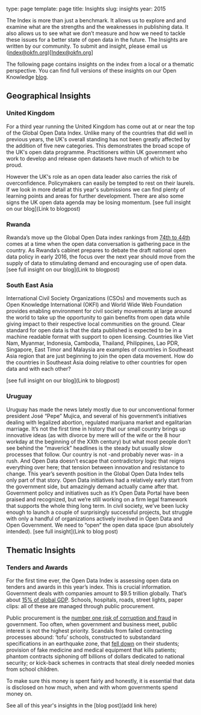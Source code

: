 type: page
template: page
title: Insights
slug: insights
year: 2015

The Index is more than just a benchmark. It allows us to explore and and examine what are the strengths and the weaknesses in publishing data. It also allows us to see what we don’t measure and how we need to tackle these issues for a better state of open data in the future. The Insights are written by our community. To submit and insight, please email us (index@okfn.org)[Index@okfn.org]

The following page contains insights on the index from a local or a thematic perspective. You can find full versions of these insights on our Open Knowledge [blog](blog.okfn.org).

## Geographical Insights

### United Kingdom 

For a third year running the United Kingdom has come out at or near the top of the Global Open Data Index. Unlike many of the countries that did well in previous years, the UK's overall standing has not been greatly affected by the addition of five new categories. This demonstrates the broad scope of the UK's open data programme. Practitioners within UK government who work to develop and release open datasets have much of which to be proud.

However the UK's role as an open data leader also carries the risk of overconfidence. Policymakers can easily be tempted to rest on their laurels. If we look in more detail at this year's submissions we can find plenty of learning points and areas for further development. There are also some signs the UK open data agenda may be losing momentum.
[see full insight on our blog](Link to blogpost)

### Rwanda 
Rwanda’s move up the Global Open Data index rankings from [74th to 44th](http://2015.index.okfn.org/place/rwanda/) comes at a time when the open data conversation is gathering pace in the country. As Rwanda’s cabinet prepares to debate the draft national open data policy in early 2016, the focus over the next year should move from the supply of data to stimulating demand and encouraging use of open data.
[see full insight on our blog](Link to blogpost)

### South East Asia
International Civil Society Organizations (CSOs) and movements such as Open Knowledge International (OKFI) and World Wide Web Foundation provides enabling environment for civil society movements at large around the world to take up the opportunity to gain benefits from open data while giving impact to their respective local communities on the ground. Clear standard for open data is that the data published is expected to be in a machine readable format with support to open licensing. Countries like Viet Nam, Myanmar, Indonesia, Cambodia, Thailand, Philippines, Lao PDR, Singapore, East Timor and Malaysia are examples of countries in Southeast Asia region that are just beginning to join the open data movement. How do the countries in Southeast Asia doing relative to other countries for open data and with each other?

[see full insight on our blog](Link to blogpost)

### Uruguay

Uruguay has made the news lately mostly due to our unconventional former president José “Pepe” Mujica, and several of his government’s initiatives dealing with legalized abortion, regulated marijuana market and egalitarian marriage. It’s not the first time in history that our small country brings up innovative ideas (as with divorce by mere will of the wife or the 8 hour workday at the beginning of the XXth century) but what most people don’t see behind the “maverick” headlines is the steady but usually slow processes that follow.
Our country is not -and probably never was- in a rush. And Open Data doesn’t escape that contradictory logic that reigns everything over here; that tension between innovation and resistance to change.
This year’s seventh position in the Global Open Data Index tells only part of that story. Open Data initiatives had a relatively early start from the government side, but amazingly demand actually came after that. Government policy and initiatives such as it’s Open Data Portal have been praised and recognized, but we’re still working on a firm legal framework that supports the whole thing long term. In civil society, we’ve been lucky enough to launch a couple of surprisingly successful projects, but struggle with only a handful of organizations actively involved in Open Data and Open Government. We need to “open“ the open data space (pun absolutely intended).
[see full insight](Link to blog post)

## Thematic Insights

### Tenders and Awards 
For the first time ever, the Open Data Index is assessing open data on tenders and awards in this year’s index. This is crucial information. Government deals with companies amount to $9.5 trillion globally. That’s about [15% of global GDP](http://www.cgdev.org/sites/default/files/publishing-government-contracts-report.pdf). Schools, hospitals, roads, street lights, paper clips: all of these are managed through public procurement. 

Public procurement is the [number one risk of corruption and fraud](http://www.oecd.org/gov/ethics/public-procurement.htm) in government. Too often, when government and business meet, public interest is not the highest priority. Scandals from failed contracting processes abound: ‘tofu’ schools, constructed to substandard specifications in an earthquake zone, that [fell down](http://news.bbc.co.uk/1/hi/world/asia-pacific/7400524.stm) on their students; provision of fake medicine and medical equipment that kills patients; phantom contracts siphoning off billions of dollars dedicated to national security; or kick-back schemes in contracts that steal direly needed monies from school children. 

To make sure this money is spent fairly and honestly, it is essential that data is disclosed on how much, when and with whom governments spend money on.

See all of this year's insights in the [blog post](add link here)

